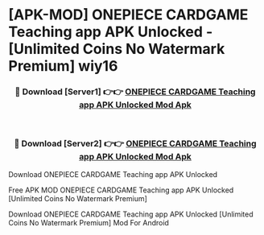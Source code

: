 # [APK-MOD] ONEPIECE CARDGAME Teaching app APK Unlocked - [Unlimited Coins No Watermark Premium] wiy16



<div align="center">
<h3>🔴 Download [Server1] 👉👉 <a href="https://momento.my/?title=ONEPIECE_CARDGAME_Teaching_app_APK_Unlocked">ONEPIECE CARDGAME Teaching app APK Unlocked Mod Apk</a></h3><br>

<h3>🔴 Download [Server2] 👉👉 <a href="https://momento.my/?title=ONEPIECE_CARDGAME_Teaching_app_APK_Unlocked">ONEPIECE CARDGAME Teaching app APK Unlocked Mod Apk</a></h3>
</div>



Download ONEPIECE CARDGAME Teaching app APK Unlocked 

Free APK MOD ONEPIECE CARDGAME Teaching app APK Unlocked [Unlimited Coins No Watermark Premium]

Download ONEPIECE CARDGAME Teaching app APK Unlocked [Unlimited Coins No Watermark Premium] Mod For Android
